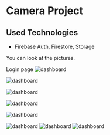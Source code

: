 # Camera Project


## Used Technologies

- Firebase Auth, Firestore, Storage

  

You can look at the pictures.

Login page
![dashboard](https://github.com/byfad51/interview2023_2/blob/main/game_app/1.png)

![dashboard](https://github.com/byfad51/interview2023_2/blob/main/game_app/2.png)

![dashboard](https://github.com/byfad51/interview2023_2/blob/main/game_app/3.png)

![dashboard](https://github.com/byfad51/interview2023_2/blob/main/game_app/4.png)


![dashboard](https://github.com/byfad51/interview2023_2/blob/main/game_app/5.png)

![dashboard](https://github.com/byfad51/interview2023_2/blob/main/game_app/6.png)
![dashboard](https://github.com/byfad51/interview2023_2/blob/main/game_app/7.png)
![dashboard](https://github.com/byfad51/interview2023_2/blob/main/game_app/8.png)
